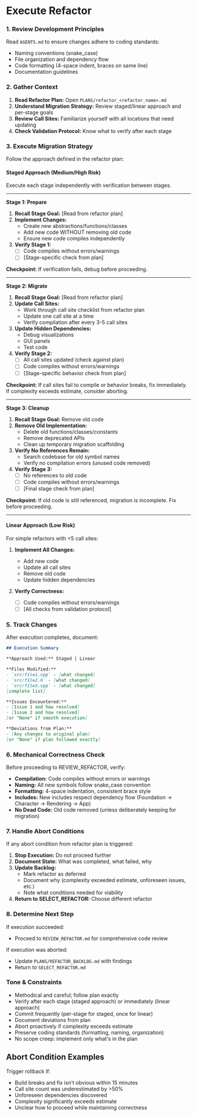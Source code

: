 # Execute Refactor

### 1. Review Development Principles

Read `AGENTS.md` to ensure changes adhere to coding standards:
- Naming conventions (snake_case)
- File organization and dependency flow
- Code formatting (4-space indent, braces on same line)
- Documentation guidelines

### 2. Gather Context

1. **Read Refactor Plan:** Open `PLANS/refactor_<refactor_name>.md`
2. **Understand Migration Strategy:** Review staged/linear approach and per-stage goals
3. **Review Call Sites:** Familiarize yourself with all locations that need updating
4. **Check Validation Protocol:** Know what to verify after each stage

### 3. Execute Migration Strategy

Follow the approach defined in the refactor plan:

#### Staged Approach (Medium/High Risk)

Execute each stage independently with verification between stages.

---

**Stage 1: Prepare**

1. **Recall Stage Goal:** [Read from refactor plan]
2. **Implement Changes:**
   - Create new abstractions/functions/classes
   - Add new code WITHOUT removing old code
   - Ensure new code compiles independently
3. **Verify Stage 1:**
   - [ ] Code compiles without errors/warnings
   - [ ] [Stage-specific check from plan]

**Checkpoint:** If verification fails, debug before proceeding.

---

**Stage 2: Migrate**

1. **Recall Stage Goal:** [Read from refactor plan]
2. **Update Call Sites:**
   - Work through call site checklist from refactor plan
   - Update one call site at a time
   - Verify compilation after every 3-5 call sites
3. **Update Hidden Dependencies:**
   - Debug visualizations
   - GUI panels
   - Test code
4. **Verify Stage 2:**
   - [ ] All call sites updated (check against plan)
   - [ ] Code compiles without errors/warnings
   - [ ] [Stage-specific behavior check from plan]

**Checkpoint:** If call sites fail to compile or behavior breaks, fix immediately. If complexity exceeds estimate, consider aborting.

---

**Stage 3: Cleanup**

1. **Recall Stage Goal:** Remove old code
2. **Remove Old Implementation:**
   - Delete old functions/classes/constants
   - Remove deprecated APIs
   - Clean up temporary migration scaffolding
3. **Verify No References Remain:**
   - Search codebase for old symbol names
   - Verify no compilation errors (unused code removed)
4. **Verify Stage 3:**
   - [ ] No references to old code
   - [ ] Code compiles without errors/warnings
   - [ ] [Final stage check from plan]

**Checkpoint:** If old code is still referenced, migration is incomplete. Fix before proceeding.

---

#### Linear Approach (Low Risk)

For simple refactors with <5 call sites:

1. **Implement All Changes:**
   - Add new code
   - Update all call sites
   - Remove old code
   - Update hidden dependencies

2. **Verify Correctness:**
   - [ ] Code compiles without errors/warnings
   - [ ] [All checks from validation protocol]

### 5. Track Changes

After execution completes, document:

```markdown
## Execution Summary

**Approach Used:** Staged | Linear

**Files Modified:**
- `src/file1.cpp` - [what changed]
- `src/file2.h` - [what changed]
- `src/file3.cpp` - [what changed]
[complete list]

**Issues Encountered:**
- [Issue 1 and how resolved]
- [Issue 2 and how resolved]
[or "None" if smooth execution]

**Deviations from Plan:**
- [Any changes to original plan]
[or "None" if plan followed exactly]
```

### 6. Mechanical Correctness Check

Before proceeding to REVIEW_REFACTOR, verify:

- **Compilation:** Code compiles without errors or warnings
- **Naming:** All new symbols follow snake_case convention
- **Formatting:** 4-space indentation, consistent brace style
- **Includes:** New includes respect dependency flow (Foundation → Character → Rendering → App)
- **No Dead Code:** Old code removed (unless deliberately keeping for migration)

### 7. Handle Abort Conditions

If any abort condition from refactor plan is triggered:

1. **Stop Execution:** Do not proceed further
2. **Document State:** What was completed, what failed, why
3. **Update Backlog:**
   - Mark refactor as deferred
   - Document why (complexity exceeded estimate, unforeseen issues, etc.)
   - Note what conditions needed for viability
4. **Return to SELECT_REFACTOR:** Choose different refactor

### 8. Determine Next Step

If execution succeeded:
- Proceed to `REVIEW_REFACTOR.md` for comprehensive code review

If execution was aborted:
- Update `PLANS/REFACTOR_BACKLOG.md` with findings
- Return to `SELECT_REFACTOR.md`

### Tone & Constraints

- Methodical and careful; follow plan exactly
- Verify after each stage (staged approach) or immediately (linear approach)
- Commit frequently (per-stage for staged, once for linear)
- Document deviations from plan
- Abort proactively if complexity exceeds estimate
- Preserve coding standards (formatting, naming, organization)
- No scope creep: implement only what's in the plan

## Abort Condition Examples

Trigger rollback if:
- Build breaks and fix isn't obvious within 15 minutes
- Call site count was underestimated by >50%
- Unforeseen dependencies discovered
- Complexity significantly exceeds estimate
- Unclear how to proceed while maintaining correctness
